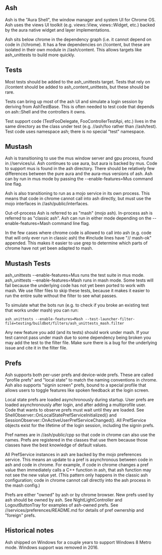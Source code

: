 Ash
---
Ash is the "Aura Shell", the window manager and system UI for Chrome OS.
Ash uses the views UI toolkit (e.g. views::View, views::Widget, etc.) backed
by the aura native widget and layer implementations.

Ash sits below chrome in the dependency graph (i.e. it cannot depend on code
in //chrome). It has a few dependencies on //content, but these are isolated
in their own module in //ash/content. This allows targets like ash_unittests
to build more quickly.

Tests
-----
Most tests should be added to the ash_unittests target. Tests that rely on
//content should be added to ash_content_unittests, but these should be rare.

Tests can bring up most of the ash UI and simulate a login session by deriving
from AshTestBase. This is often needed to test code that depends on ash::Shell
and the controllers it owns.

Test support code (TestFooDelegate, FooControllerTestApi, etc.) lives in the
same directory as the class under test (e.g. //ash/foo rather than //ash/test).
Test code uses namespace ash; there is no special "test" namespace.

Mustash
----------
Ash is transitioning to use the mus window server and gpu process, found in
//services/ui. Ash continues to use aura, but aura is backed by mus. Code to
support mus is found in the ash directory. There should be relatively few
differences between the pure aura and the aura-mus versions of ash. Ash can by
run in mus mode by passing the --enable-features=Mus command line flag.

Ash is also transitioning to run as a mojo service in its own process. This
means that code in chrome cannot call into ash directly, but must use the mojo
interfaces in //ash/public/interfaces.

Out-of-process Ash is referred to as "mash" (mojo ash). In-process ash is
referred to as "classic ash". Ash can run in either mode depending on the
--enable-features=Mash command line flag.

In the few cases where chrome code is allowed to call into ash (e.g. code that
will only ever run in classic ash) the #include lines have "// mash-ok"
appended. This makes it easier to use grep to determine which parts of chrome
have not yet been adapted to mash.

Mustash Tests
-----
ash_unittests --enable-features=Mus runs the test suite in mus mode.
ash_unittests --enable-features=Mash runs in mash mode. Some tests will fail
because the underlying code has not yet been ported to work with mash. We use
filter files to skip these tests, because it makes it easier to run the entire
suite without the filter to see what passes.

To simulate what the bots run (e.g. to check if you broke an existing test that
works under mash) you can run:

`ash_unittests --enable-features=Mash --test-launcher-filter-file=testing/buildbot/filters/ash_unittests_mash.filter`

Any new feature you add (and its tests) should work under mash. If your test
cannot pass under mash due to some dependency being broken you may add the test
to the filter file. Make sure there is a bug for the underlying issue and cite
it in the filter file.

Prefs
-----
Ash supports both per-user prefs and device-wide prefs. These are called
"profile prefs" and "local state" to match the naming conventions in chrome. Ash
also supports "signin screen" prefs, bound to a special profile that allows
users to toggle features like spoken feedback at the login screen.

Local state prefs are loaded asynchronously during startup. User prefs are
loaded asynchronously after login, and after adding a multiprofile user. Code
that wants to observe prefs must wait until they are loaded. See
ShellObserver::OnLocalStatePrefServiceInitialized() and
SessionObserver::OnActiveUserPrefServiceChanged(). All PrefService objects exist
for the lifetime of the login session, including the signin prefs.

Pref names are in //ash/public/cpp so that code in chrome can also use the
names. Prefs are registered in the classes that use them because those classes
have the best knowledge of default values.

All PrefService instances in ash are backed by the mojo preferences service.
This means an update to a pref is asynchronous between code in ash and code in
chrome. For example, if code in chrome changes a pref value then immediately
calls a C++ function in ash, that ash function may not see the new value yet.
(This pattern only happens in the classic ash configuration; code in chrome
cannot call directly into the ash process in the mash config.)

Prefs are either "owned" by ash or by chrome browser. New prefs used by ash
should be owned by ash. See NightLightController and LogoutButtonTray for
examples of ash-owned prefs. See //services/preferences/README.md for details of
pref ownership and "foreign" prefs.

Historical notes
----------------
Ash shipped on Windows for a couple years to support Windows 8 Metro mode.
Windows support was removed in 2016.
